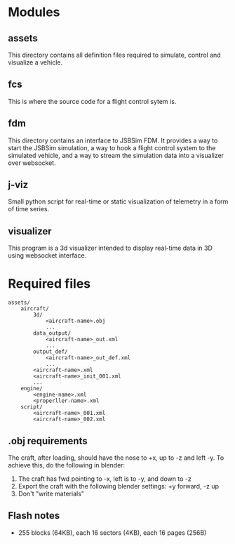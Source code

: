 # Modules

## assets

This directory contains all definition files required to simulate, control and visualize
a vehicle.

## fcs

This is where the source code for a flight control sytem is.

## fdm

This directory contains an interface to JSBSim FDM. It provides a way to start the JSBSim
simulation, a way to hook a flight control system to the simulated vehicle, and a way to
stream the simulation data into a visualizer over websocket.

## j-viz

Small python script for real-time or static visualization of telemetry in a form of time series.

## visualizer

This program is a 3d visualizer intended to display real-time data in 3D using websocket interface.

# Required files

```
assets/
    aircraft/
        3d/
            <aircraft-name>.obj
            ...
        data_output/
            <aircraft-name>_out.xml
            ...
        output_def/
            <aircraft-name>_out_def.xml
            ...
        <aircraft-name>.xml
        <aircraft-name>_init_001.xml
        ...
    engine/
        <engine-name>.xml
        <properller-name>.xml
    script/
        <aircraft-name>_001.xml
        <aircraft-name>_002.xml
```

## .obj requirements

The craft, after loading, should have the nose to +x, up to -z and left -y. To achieve this, do the following in blender:

1. The craft has fwd pointing to -x, left is to -y, and down to -z
2. Export the craft with the following blender settings: +y forward, -z up
3. Don't "write materials"

## Flash notes

- 255 blocks (64KB), each 16 sectors (4KB), each 16 pages (256B)